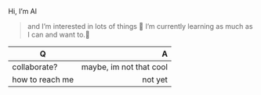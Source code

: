 Hi, I’m Al
> and I’m interested in lots of things
🌱 I’m currently learning as much as I can and want to.🌱

| Q  | A |
| ------------- |-------------:|
| collaborate? | maybe, im not that cool |
| how to reach me | not yet |

<!---
Al-picklepie/Al-picklepie is a ✨ special ✨ repository because its `README.md` (this file) appears on your GitHub profile.
You can click the Preview link to take a look at your changes.
--->
